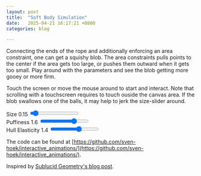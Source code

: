 ```yaml
---
layout: post
title:  "Soft Body Simulation"
date:   2025-04-21 16:17:21 +0800
categories: blog

---
```


Connecting the ends of the rope and additionally enforcing an area constraint, one can get a squishy blob.
The area constraints pulls points to the center if the area gets too large, or pushes them outward when it gets too small.
Play around with the parameters and see the blob getting more gooey or more firm.

Touch the screen or move the mouse around to start and interact. Note that scrolling with a touchscreen requires to touch ouside the canvas area.
If the blob swallows one of the balls, it may help to jerk the size-slider around.

<link rel="stylesheet" href="../../../../assets/css/styles.css" />

<div class="slider-container">
    <label for="sizeSlider">Size</label>
    <span id="sizeValue">0.15</span>
    <input id="sizeSlider" type="range" min="0.1" max="1.0" step="0.01" value="0.15" />
</div>

<div class="slider-container">
    <label for="puffinessSlider">Puffiness</label>
    <span id="puffinessValue">1.6</span>
    <input id="puffinessSlider" type="range" min="0.5" max="2.0" step="0.05" value="1.6" />
</div>

<div class="slider-container">
    <label for="elasticitySlider">Hull Elasticity</label>
    <span id="elasticityValue">1.4</span>
    <input id="elasticitySlider" type="range" min="0.5" max="2.0" step="0.05" value="1.4" />
</div>

<canvas id="softBodyCanvas" style="touch-action:none;"></canvas>

<script src="../../../../assets/js/interactive_animations/src/util.js"></script>
<script src="../../../../assets/js/interactive_animations/src/vector.js"></script>
<script src="../../../../assets/js/interactive_animations/src/input.js"></script>
<script src="../../../../assets/js/interactive_animations/src/environment.js"></script>
<script src="../../../../assets/js/interactive_animations/src/drawing.js"></script>
<script src="../../../../assets/js/interactive_animations/src/drawables/constrained_point.js"></script>
<script src="../../../../assets/js/interactive_animations/src/drawables/soft_body.js"></script>
<script src="../../../../assets/js/interactive_animations/soft_body.js"></script>

The code can be found at [https://github.com/sven-hoek/interactive_animations/](https://github.com/sven-hoek/interactive_animations/).

Inspired by [Sublucid Geometry's blog post](https://zalo.github.io/blog/constraints/).
